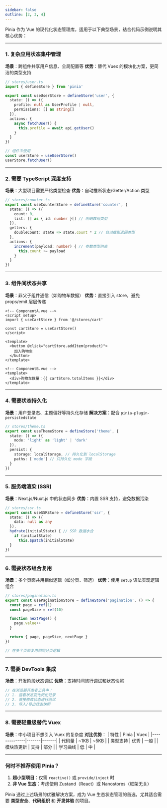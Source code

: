 ```yaml
---
sidebar: false
outline: [2, 3, 4]
---
```


Pinia 作为 Vue 的现代化状态管理库，适用于以下典型场景，结合代码示例说明其核心优势：

---

### **1. 复杂应用状态集中管理**
**场景**：跨组件共享用户信息、全局配置等
**优势**：替代 Vuex 的模块化方案，更简洁的类型支持
```typescript
// stores/user.ts
import { defineStore } from 'pinia'

export const useUserStore = defineStore('user', {
  state: () => ({
    profile: null as UserProfile | null,
    permissions: [] as string[]
  }),
  actions: {
    async fetchUser() {
      this.profile = await api.getUser()
    }
  }
})

// 组件中使用
const userStore = useUserStore()
userStore.fetchUser()
```

---

### **2. 需要 TypeScript 深度支持**
**场景**：大型项目需要严格类型检查
**优势**：自动推断状态/Getter/Action 类型
```typescript
// stores/counter.ts
export const useCounterStore = defineStore('counter', {
  state: () => ({
    count: 0,
    list: [] as { id: number }[] // 明确数组类型
  }),
  getters: {
    doubleCount: state => state.count * 2 // 自动推断返回类型
  },
  actions: {
    increment(payload: number) { // 参数类型约束
      this.count += payload
    }
  }
})
```

---

### **3. 组件间状态共享**
**场景**：非父子组件通信（如购物车数据）
**优势**：直接引入 store，避免 props/emit 层层传递
```vue
<!-- ComponentA.vue -->
<script setup>
import { useCartStore } from '@/stores/cart'

const cartStore = useCartStore()
</script>

<template>
  <button @click="cartStore.addItem(product)">
    加入购物车
  </button>
</template>

<!-- ComponentB.vue -->
<template>
  <div>购物车数量：{{ cartStore.totalItems }}</div>
</template>
```

---

### **4. 需要状态持久化**
**场景**：用户登录态、主题偏好等持久化存储
**解决方案**：配合 `pinia-plugin-persistedstate`
```typescript
// stores/theme.ts
export const useThemeStore = defineStore('theme', {
  state: () => ({
    mode: 'light' as 'light' | 'dark'
  }),
  persist: {
    storage: localStorage, // 持久化到 localStorage
    paths: ['mode'] // 只持久化 mode 字段
  }
})
```

---

### **5. 服务端渲染 (SSR)**
**场景**：Next.js/Nuxt.js 中的状态同步
**优势**：内置 SSR 支持，避免数据污染
```typescript
// stores/ssr.ts
export const useSSRStore = defineStore('ssr', {
  state: () => ({
    data: null as any
  }),
  hydrate(initialState) { // SSR 数据水合
    if (initialState)
      this.$patch(initialState)
  }
})
```

---

### **6. 需要状态组合复用**
**场景**：多个页面共用相似逻辑（如分页、筛选）
**优势**：使用 `setup` 语法实现逻辑组合
```typescript
// stores/pagination.ts
export const usePaginationStore = defineStore('pagination', () => {
  const page = ref(1)
  const pageSize = ref(10)

  function nextPage() {
    page.value++
  }

  return { page, pageSize, nextPage }
})

// 在多个页面复用相同分页逻辑
```

---

### **7. 需要 DevTools 集成**
**场景**：开发阶段状态调试
**优势**：支持时间旅行调试和状态快照
```javascript
// 在浏览器开发者工具中：
// 1. 查看状态变化历史记录
// 2. 直接修改状态进行测试
// 3. 导入/导出状态快照
```

---

### **8. 需要轻量级替代 Vuex**
**场景**：中小项目不想引入 Vuex 的复杂度
**对比优势**：
| 特性         | Pinia | Vuex  |
|--------------|-------|-------|
| 代码量       | ~1KB  | ~5KB  |
| 类型支持     | 优秀  | 一般  |
| 模块热更新   | 支持  | 部分  |
| 学习曲线     | 低    | 中    |

---

### **何时不推荐使用 Pinia？**
1. **超小型项目**：仅需 `reactive()` 或 `provide/inject` 时
2. **非 Vue 生态**：考虑使用 Zustand（React）或 Nanostores（框架无关）

Pinia 通过上述场景的优雅解决方案，成为 Vue 生态状态管理的首选，尤其适合需要 **类型安全**、**代码组织** 和 **开发体验** 的项目。
